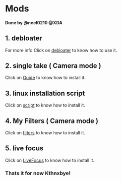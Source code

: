 # Mods

#### Done by @neel0210 @XDA

## 1. debloater

For more info Click on [debloater](https://github.com/neel021000/MODS/tree/debloater/#/debloater) to know how to use it.

## 2. single take ( Camera mode ) 
Click on [Guide](https://github.com/neel021000/MODS/blob/singletake/README.md/#/guide) to know how to install it.

## 3. linux installation script
Click on [script](https://github.com/neel021000/MODS/tree/linux/#/script) to know how to install it.

## 4. My Filters ( Camera mode )
Click on [filters](https://github.com/neel021000/MODS/tree/myfilters#/filters) to know how to install it.

## 5. live focus
Click on [LiveFocus](https://github.com/neel021000/MODS/tree/livefocus#/livefocus) to know how to install it.

### Thats it for now Kthnxbye!
